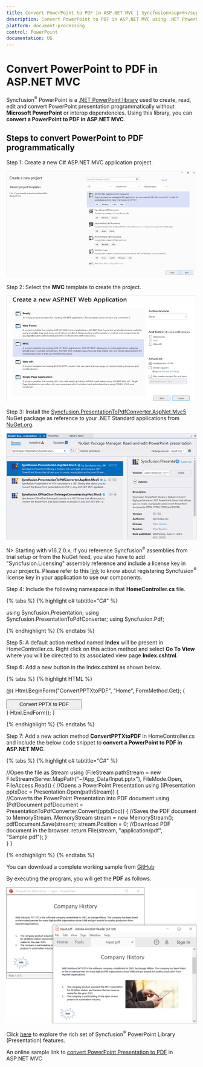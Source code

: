 ```yaml
---
title: Convert PowerPoint to PDF in ASP.NET MVC | Syncfusion<sup>®</sup>
description: Convert PowerPoint to PDF in ASP.NET MVC using .NET PowerPoint library (Presentation) without Microsoft PowerPoint or interop dependencies.
platform: document-processing
control: PowerPoint
documentation: UG
---
```


# Convert PowerPoint to PDF in ASP.NET MVC

Syncfusion<sup>®</sup> PowerPoint is a [.NET PowerPoint library](https://www.syncfusion.com/document-processing/powerpoint-framework/net) used to create, read, edit and convert PowerPoint presentation programmatically without **Microsoft PowerPoint** or interop dependencies. Using this library, you can **convert a PowerPoint to PDF in ASP.NET MVC**.

## Steps to convert PowerPoint to PDF programmatically

Step 1: Create a new C# ASP.NET MVC application project.

![Create ASP.NET MVC project](Workingwith-MVC/Project-Open-and-Save.png)

Step 2: Select the **MVC** template to create the project.

![Select MVC template](Workingwith-MVC/MVC-Open-and-Save.png)

Step 3: Install the [Syncfusion.PresentationToPdfConverter.AspNet.Mvc5](https://www.nuget.org/packages/Syncfusion.PresentationToPdfConverter.AspNet.Mvc5) NuGet package as reference to your .NET Standard applications from [NuGet.org](https://www.nuget.org/).

![Install Syncfusion.PresentationToPdfConverter.AspNet.Mvc5 Nuget Package](Workingwith-MVC/Nuget-Open-and-Save.png)

N> Starting with v16.2.0.x, if you reference Syncfusion<sup>®</sup> assemblies from trial setup or from the NuGet feed, you also have to add "Syncfusion.Licensing" assembly reference and include a license key in your projects. Please refer to this [link](https://help.syncfusion.com/common/essential-studio/licensing/overview) to know about registering Syncfusion<sup>®</sup> license key in your application to use our components.

Step 4: Include the following namespace in that **HomeController.cs** file.

{% tabs %}
{% highlight c# tabtitle="C#" %}

using Syncfusion.Presentation;
using Syncfusion.PresentationToPdfConverter;
using Syncfusion.Pdf;

{% endhighlight %}
{% endtabs %}

Step 5: A default action method named **Index** will be present in HomeController.cs. Right click on this action method and select **Go To View** where you will be directed to its associated view page **Index.cshtml**.

Step 6: Add a new button in the Index.cshtml as shown below.

{% tabs %}
{% highlight HTML %}

@{
    Html.BeginForm("ConvertPPTXtoPDF", "Home", FormMethod.Get);
    {
        <br />
        <div>
            <input type="submit" value="Convert PPTX to PDF" style="width:200px;height:27px" />
        </div>
    }
    Html.EndForm();
}

{% endhighlight %}
{% endtabs %}

Step 7: Add a new action method **ConvertPPTXtoPDF** in HomeController.cs and include the below code snippet to **convert a PowerPoint to PDF in ASP.NET MVC**.

{% tabs %}
{% highlight c# tabtitle="C#" %}

//Open the file as Stream
using (FileStream pathStream = new FileStream(Server.MapPath("~/App_Data/Input.pptx"), FileMode.Open, FileAccess.Read))
{
    //Opens a PowerPoint Presentation
    using (IPresentation pptxDoc = Presentation.Open(pathStream))
    {     
        //Converts the PowerPoint Presentation into PDF document
        using (PdfDocument pdfDocument = PresentationToPdfConverter.Convert(pptxDoc))
        {
            //Saves the PDF document to MemoryStream.
            MemoryStream stream = new MemoryStream();
            pdfDocument.Save(stream);
            stream.Position = 0;
            //Download PDF document in the browser.
            return File(stream, "application/pdf", "Sample.pdf");
        }                    
    }
}

{% endhighlight %}
{% endtabs %}

You can download a complete working sample from [GitHub](https://github.com/SyncfusionExamples/PowerPoint-Examples/tree/master/PPTX-to-PDF-conversion/Convert-PowerPoint-presentation-to-PDF/ASP.NET-MVC)

By executing the program, you will get the **PDF** as follows.

![Converted PDF from PowerPoint in ASP.NET MVC](PPTXtoPDF_images/Output_PowerPoint_Presentation_to-PDF.png)

Click [here](https://www.syncfusion.com/document-processing/powerpoint-framework/net) to explore the rich set of Syncfusion<sup>®</sup> PowerPoint Library (Presentation) features.

An online sample link to [convert PowerPoint Presentation to PDF](https://ej2.syncfusion.com/aspnetmvc/PowerPoint/PPTXToPdf#/material3) in ASP.NET MVC 